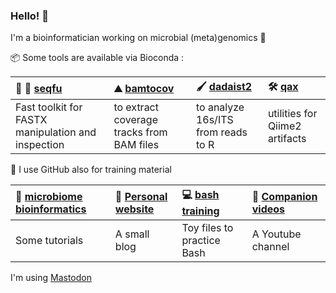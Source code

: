 ### Hello! 👋
 I'm a bioinformatician working on microbial (meta)genomics :dna:

 :package: Some tools are available via Bioconda  :

| :dna: 🚀 [seqfu](https://telatin.github.io/seqfu2)  |  ⛰️ [bamtocov](https://telatin.github.io/bamtocov)  | 🖌️ [dadaist2](https://quadram-institute-bioscience.github.io/dadaist2)           | 🛠️ [qax](https://telatin.github.io/qax)            |
|:------------|:-------------|:------------|:-------------| 
| Fast toolkit for FASTX manipulation and inspection  | to extract coverage tracks from BAM files            |  to analyze 16s/ITS from reads to R          | utilities for Qiime2 artifacts            |


:book:  I use GitHub also for training material 
 
 | 📓 [microbiome bioinformatics](https://telatin.github.io/microbiome-bioinformatics/) | 🧔 [Personal website](https://telatin.github.io)  | 💻 [bash training](https://github.com/telatin/learn_bash/wiki)  | 🎥 [Companion videos](https://www.youtube.com/channel/UCSIWr8F7C7lTURUrbRyE5Jw)
 |:--|:---|:---|:----|
 | Some tutorials  | A small blog  | Toy files to practice Bash | A Youtube channel

<!--
**telatin/telatin** is a ✨ _special_ ✨ repository because its `README.md` (this file) appears on your GitHub profile.

Here are some ideas to get you started:

- 🔭 I’m currently working on ...
- 🌱 I’m currently learning ...
- 👯 I’m looking to collaborate on ...
- 🤔 I’m looking for help with ...
- 💬 Ask me about ...
- 📫 How to reach me: ...
- 😄 Pronouns: ...
- ⚡ Fun fact: ...
-->

I'm using <a rel="me" href="https://mstdn.science/@telatin">Mastodon</a>
